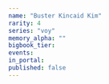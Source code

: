```yaml
---
name: "Buster Kincaid Kim"
rarity: 4
series: "voy"
memory_alpha: ""
bigbook_tier:
events:
in_portal:
published: false
---
```

